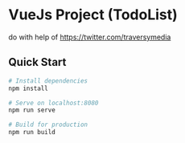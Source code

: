 # VueJs Project (TodoList)

do with help of  https://twitter.com/traversymedia 
## Quick Start

```bash
# Install dependencies
npm install

# Serve on localhost:8080
npm run serve

# Build for production
npm run build
```
